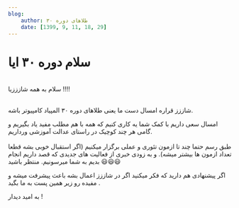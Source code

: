 ```yaml
---
blog:
    author: طلاهای دوره ۳۰
    date: [1399, 9, 11, 18, 29]
---
```

# سلام دوره ۳۰ ایا

<div class="cnt">
<p><br/>سلام به همه شازززیا !!!!</p>
<p><br/>شاززز قراره امسال دست ما یعنی طلاهای دوره ۳۰ المپیاد کامپیوتر باشه.</p>
<p>امسال سعی داریم با کمک شما یه کاری کنیم که همه با هم مطلب مفید یاد بگیریم و گامی هر چند کوچیک در راستای عدالت آموزشی ورداریم.<br/> <br/>طبق رسم حتما چند تا ازمون تئوری و عملی برگزار میکنیم (اگر استقبال خوبی بشه قطعا تعداد ازمون ها بیشتر میشه). و به زودی خبری از فعالیت های جدیدی که قصد داریم انجام بدیم به شما میرسونیم. منتظر باشید 😃😃😃</p>
<p>اگر پیشنهادی هم دارید که فکر میکنید اگر در شاززز اعمال بشه باعث پیشرفت میشه و مفیده رو زیر همین پست به ما بگید .</p>
<p>به امید دیدار !</p>
</div>
